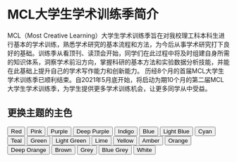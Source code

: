 # MCL大学生学术训练季简介
MCL（Most Creative Learning）大学生学术训练季旨在对我校理工科本科生进行基本的学术训练，熟悉学术研究的基本流程和方法，为今后从事学术研究打下良好的基础。训练季从看顶刊、读顶会开始，同学们在此过程中将及时组建自身所需的知识体系，洞察学术前沿方向，掌握科研的基本方法和实验数据分析技能，并能在此基础上提升自己的学术写作能力和创新能力。
历经8个月的首届MCL大学生学术训练季已顺利结束。自2021年5月底开始，将启动为期10个月的第二届MCL大学生学术训练季，为学生提供更多学术训练机会，让更多同学从中受益。





## 更换主题的主色

<div id="color-button">
<button data-md-color-primary="red">Red</button>
<button data-md-color-primary="pink">Pink</button>
<button data-md-color-primary="purple">Purple</button>
<button data-md-color-primary="deep-purple">Deep Purple</button>
<button data-md-color-primary="indigo">Indigo</button>
<button data-md-color-primary="blue">Blue</button>
<button data-md-color-primary="light-blue">Light Blue</button>
<button data-md-color-primary="cyan">Cyan</button>
<button data-md-color-primary="teal">Teal</button>
<button data-md-color-primary="green">Green</button>
<button data-md-color-primary="light-green">Light Green</button>
<button data-md-color-primary="lime">Lime</button>
<button data-md-color-primary="yellow">Yellow</button>
<button data-md-color-primary="amber">Amber</button>
<button data-md-color-primary="orange">Orange</button>
<button data-md-color-primary="deep-orange">Deep Orange</button>
<button data-md-color-primary="brown">Brown</button>
<button data-md-color-primary="grey">Grey</button>
<button data-md-color-primary="blue-grey">Blue Grey</button>
<button data-md-color-primary="white">White</button>
</div>

<script>
  var buttons = document.querySelectorAll("button[data-md-color-primary]");
  Array.prototype.forEach.call(buttons, function(button) {
    button.addEventListener("click", function() {
      document.body.dataset.mdColorPrimary = this.dataset.mdColorPrimary;
      localStorage.setItem("data-md-color-primary",this.dataset.mdColorPrimary);
    })
  })
</script>
